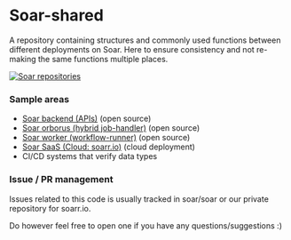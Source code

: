 # Soar-shared
A repository containing structures and commonly used functions between different deployments on Soar. Here to ensure consistency and not re-making the same functions multiple places.

[![Soar repositories](https://github.com/user-attachments/assets/856f5faa-991c-47f5-9dd5-44e711b7d437)](https://www.figma.com/board/V6Kg7KxbmuhIUyTImb20t1/Soar-AI-Agent-system?node-id=0-1&p=f&t=ywpMQJ555sxggEpj-0)

### Sample areas
- [Soar backend (APIs)](https://github.com/Shashankgupta200/Soar/tree/main/backend/go-app) (open source)
- [Soar orborus (hybrid job-handler)](https://github.com/Shashankgupta200/Soar/tree/main/functions/onprem/orborus) (open source)
- [Soar worker (workflow-runner)](https://github.com/Shashankgupta200/Soar/tree/main/functions/onprem/worker) (open source)
- [Soar SaaS (Cloud: soarr.io)](https://github.com/Shashankgupta200/shaffuru) (cloud deployment)
- CI/CD systems that verify data types

### Issue / PR management
Issues related to this code is usually tracked in soar/soar or our private repository for soarr.io. 

Do however feel free to open one if you have any questions/suggestions :)
